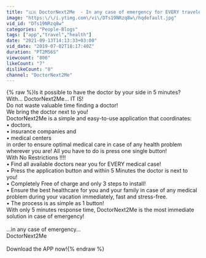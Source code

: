 ```yaml
---
title: "🇬🇷 DoctorNext2Me  - In any case of emergency for EVERY traveler! (greek version)"
image: "https:\/\/i.ytimg.com\/vi\/DTs19NRzq8w\/hqdefault.jpg"
vid_id: "DTs19NRzq8w"
categories: "People-Blogs"
tags: ["app","travel","health"]
date: "2021-09-13T14:13:33+03:00"
vid_date: "2019-07-02T18:17:40Z"
duration: "PT2M56S"
viewcount: "806"
likeCount: "7"
dislikeCount: "0"
channel: "DoctorNext2Me"
---
```

{% raw %}Is it possible to have the doctor by your side in 5 minutes?<br />With… DoctorNext2Me… IT IS!<br />Do not waste valuable time finding a doctor! <br />We bring the doctor next to you!<br />DoctorNext2Me is a simple and easy-to-use application that coordinates:<br />• doctors, <br />• insurance companies and <br />• medical centers<br />in order to ensure optimal medical care in case of any health problem wherever you are! All you have to do is press one single button! <br />With No Restrictions !!!!<br />• Find all available doctors near you for EVERY medical case!<br />• Press the application button and within 5 Minutes the doctor is next to you!<br />• Completely Free of charge and only 3 steps to install! <br />• Ensure the best healthcare for you and your family in case of any medical problem during your vacation immediately, fast and stress-free.<br />• The process is as simple as 1 button!<br />With only 5 minutes response time, DoctorNext2Me is the most immediate solution in case of emergency! <br /><br />…in any case of emergency…<br />DoctorNext2Me<br /><br />Download the APP now!{% endraw %}
